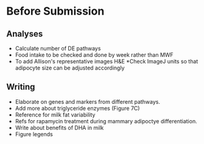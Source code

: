 

# Before Submission

## Analyses

* Calculate number of DE pathways
* Food intake to be checked and done by week rather than MWF
* To add Allison's representative images H&E
*Check ImageJ units so that adipocyte size can be adjusted accordingly

## Writing

* Elaborate on genes and markers from different pathways.
* Add more about triglyceride enzymes (Figure 7C)
* Reference for milk fat variability
* Refs for rapamycin treatment during mammary adipoctye differentiation.
* Write about benefits of DHA in milk
* Figure legends